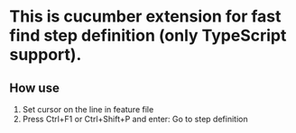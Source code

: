 # This is cucumber extension for fast find step definition (only TypeScript support).

## How use

1. Set cursor on the line in feature file
2. Press Ctrl+F1 or Ctrl+Shift+P and enter: Go to step definition
